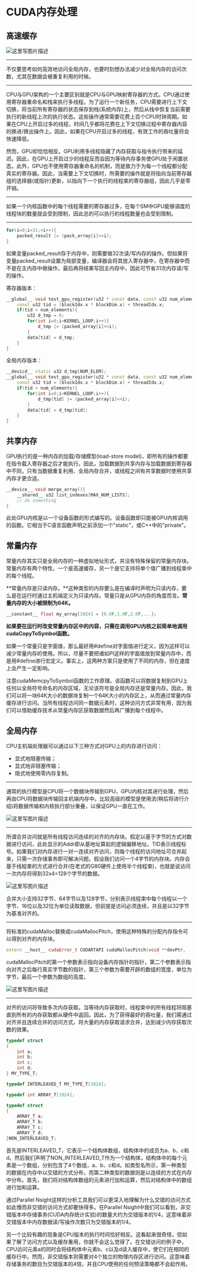 # **CUDA内存处理**

## **高速缓存**

![这里写图片描述](《CUDA并行程序设计-GPU编程指南》读书笔记--(2)CUDA内存处理/1.png)

---
不仅要思考如何高效地访问全局内存，也要时刻想办法减少对全局内存的访问次数，尤其在数据会被重复利用的时候。

---
CPU与GPU架构的一个主要区别就是CPU与GPU映射寄存器的方式。CPU通过使用寄存器重命名和栈来执行多线程。为了运行一个新任务，CPU需要进行上下文切换，将当前所有寄存器的状态保存到栈(系统内存)上，然后从栈中恢复当前需要执行的新线程上次的执行状态。这些操作通常需要花费上百个CPU时钟周期。如果在CPU上开启过多的线程，时间几乎都将花费在上下文切换过程中寄存器内容的换进/换出操作上。因此，如果在CPU开启过多的线程，有效工作的吞吐量将会快速降低。

然而，GPU却恰恰相反。GPU利用多线程隐藏了内存获取与指令执行带来的延迟。因此，在GPU上开启过少的线程反而会因为等待内存事务使GPU处于闲置状态。此外，GPU也不使用寄存器重命名的机制，而是致力于为每一个线程都分配真实的寄存器。因此，当需要上下文切换时，所需要的操作就是将指向当前寄存器组的选择器(或指针)更新，以指向下一个执行的线程束的寄存器组，因此几乎是零开销。

---
如果一个内核函数中的每个线程需要的寄存器过多，在每个SM中GPU能够调度的线程块的数量就会受到限制，因此总的可以执行的线程数量也会受到限制。

---
```cpp
for(i=0;i<31;<i++){
	packed_result |= (pack_array[i]<<i);
}
```
如果变量packed\_result存于内存中，则需要做32次读/写内存的操作。但如果将变量packed\_result设置为局部变量，编译器会将其放入寄存器中，在寄存器中而不是在主内存中做操作，最后再将结果写回主内存中，因此可节省31次内存读/写的操作。

寄存器版本：
```cpp
__global__ void test_gpu_register(u32 * const data, const u32 num_elements){
	const u32 tid = (blockIdx.x * blockDim.x) + threadIdx.x;
	if(tid < num_elements){
		u32 d_tmp = 0;
		for(int i=0;i<KERNEL_LOOP;i++){
			d_tmp |= (packed_array[i]<<i);
		}
		data[tid] = d_tmp;
	}
}
```
全局内存版本：
```cpp
__devicd__ static u32 d_tmp[NUM_ELEM];
__global__ void test_gpu_register(u32 * const data, const u32 num_elements){
	const u32 tid = (blockIdx.x * blockDim.x) + threadIdx.x;
	if(tid < num_elements){
		for(int i=0;i<KERNEL_LOOP;i++){
			d_tmp[tid] |= (packed_array[i]<<i);
		}
		data[tid] = d_tmp[tid];
	}
}
```
## **共享内存**

GPU执行的是一种内存的加载/存储模型(load-store model)，即所有的操作都要  在指令载入寄存器之后才能执行。因此，加载数据到共享内存与加载数据到寄存器中不同，只有当数据重复利用、全局内存合并，或线程之间有共享数据时使用共享内存才更合适。

```cpp
__device__ void merge_array(){
	__shared__ u32 list_indexes[MAX_NUM_LISTS];
	// do something
}
```
此处GPU内核是以一个设备函数的形式编写的。设备函数即只能被GPU内核调用的函数。它相当于C语言函数声明之前添加一个"static"，或C++中的"private"。

## **常量内存**
常量内存其实只是全局内存的一种虚拟地址形式，并没有特殊保留的常量内存块。常量内存有两个特性，一个是高速缓存，另一个是它支持将单个值广播到线程束中的每个线程。

**常量内存是只读内存。**这种类型的内存要么是在编译时声明为只读内存，要么是在运行时通过主机端定义为只读内存。常量只是从GPU内存的角度而言。**常量内存的大小被限制为64K。**
```cpp
__constant__ float my_array[1024] = {0.0F,1.0F,2.0F,...};
```
**如果要在运行时改变常量内存区中的内容，只需在调用GPU内核之前简单地调用cudaCopyToSymbol函数。**

如果一个常量只是字面值，那么最好用#define对字面值进行定义，因为这样可以减少常量内存的使用。所以，尽量不要把诸如PI这样的字面值放到常量内存中，而是用#define进行宏定义。事实上，这两种方案只是使用了不同的内存，但在速度上会产生一定影响。

注意cudaMemcpyToSymbol函数的工作原理。该函数可以将数据复制到GPU上任何以全局符号命名的内存区域，无论该符号是全局内存还是常量内存。因此，我们可以将一块64K大小的数据块复制一个64K大小的内存区上，从而通过常量内存缓存进行访问。当所有线程访问同一数据元素时，这种访问方式非常有用，因为我们可以借助缓存技术从常量内存区获取数据然后再广播到每个线程中。

## **全局内存**
CPU主机端处理器可以通过以下三种方式对GPU上的内存进行访问：

* 显式地阻塞传输；
* 显式地非阻塞传输；
* 隐式地使用零内存复制。

---
通常的执行模型是CPU将一个数据块传输到GPU，GPU内核对其进行处理，然后再由CPU将数据块传输回主机端内存中。比较高级的模型是使用流(稍后将进行介绍)将数据传输和内核执行部分重叠，以保证GPU一直在工作。

![这里写图片描述](《CUDA并行程序设计-GPU编程指南》读书笔记--(2)CUDA内存处理/2.png)

---
所谓合并访问就是所有线程访问连续的对齐的内存块。假定以基于字节的方式对数据进行访问，此处显示的Addr即从基地址算起的逻辑偏移地址。TID表示线程标号。如果我们对内存进行一对一连续对齐访问，则每个线程的访问地址可合并起来，只需一次存储事务即可解决问题。假设我们访问一个4字节的内存块。内存会基于线程束的方式进行合并(在老式的G80硬件上使用半个线程束)，也就是说访问一次内存将得到32x4=128个字节的数据。

![这里写图片描述](《CUDA并行程序设计-GPU编程指南》读书笔记--(2)CUDA内存处理/3.png)

合并大小支持32字节、64字节以及128字节，分别表示线程束中每个线程以一个字节、16位以及32位为单位读取数据，但前提是访问必须连续，并且是以32字节为基准对齐的。

---
将标准的cudaMalloc替换成cudaMallocPitch，使用这种特殊的分配内存指令可以得到对齐的内存块。
```cpp
extern __host__ cudaError_t CUDARTAPI cudaMallocPitch(void **devPtr, 		    size_t *pitch, size_t width, size_t heigth);
```
cudaMallocPitch的第一个参数表示指向设备内存指针的指针，第二个参数表示指向对齐之后每行真实字节数的指针，第三个参数为需要开辟的数组的宽度，单位为字节，最后一个参数为数组的高度。

![这里写图片描述](《CUDA并行程序设计-GPU编程指南》读书笔记--(2)CUDA内存处理/4.png)

---
对齐的访问将导致多次内存获取。当等待内存获取时，线程束中的所有线程将阻塞直到所有的内存获取都从硬件中返回。因此，为了获得最好的吞吐量，我们需通过对齐并且连续合并的访问方式，将大量的内存获取请求合并，达到减少内存获取次数的效果。
```cpp
typedef struct
{
    int a;
    int b;
    int c;
    int d;
} MY_TYPE_T;

typedef INTERLEAVED_T MY_TYPE_T[1024];

typedef int ARRAY_T[1024];

typedef struct
{
    ARRAY_T a;
    ARRAY_T b;
    ARRAY_T c;
    ARRAY_T d;
}NON_INTERLEAVED_T;
```
首先是INTERLEAVED\_T，它表示一个结构体数组，结构体中的成员为a、b、c和d。然后我们声明了NON\_INTERLEAVED\_T作为一个结构体，结构体中的每个元素是一个数组，分别包含了4个数组，a、b、c和d。如类型名所示，第一种类型的数据在内存中以交错的方式分布，而第二种类型的数据则是以连续的方式在内存中分布。首先，我们将对结构体数组的元素进行加和运算，然后对结构体中的数组进行加和运算。

通过Parallel Nsight这样的分析工具我们可以更深入地理解为什么交错的访问方式如此慢而非交错的访问方式却要快得多。在Parallel Nsight中我们可以看到，非交错版本中存储事务(CUDA内存统计实验)的数量大约为交错版本的1/4，这意味着非交错版本中内存数据读/写操作次数只为交错版本的1/4。

另一个比较有趣的现象是CPU版本的执行时间恰好相反。这看起来很奇怪，但如果了解了访问方式以及缓存重用，你就不会这么觉得了。在交错访问的例子中，CPU访问元素a的同时会将结构体中元素b、c以及d读入缓存中，使它们在相同的缓存行中。然而，非交错版本则需要对4个独立的物理内存区进行访问。这意味着存储事务的数目为交错版本的4倍，并且CPU使用的任何预读策略都不会起作用。
